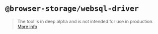 # `@browser-storage/websql-driver`

>The tool is in deep alpha and is not intended for use in production.
>[More info](https://github.com/browser-storage/browser-storage)